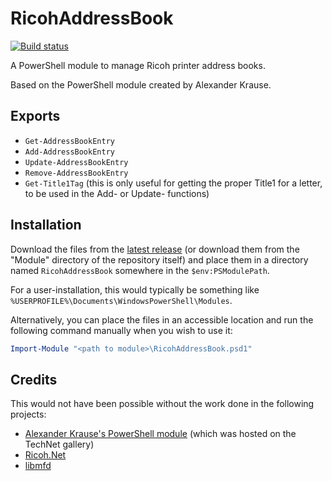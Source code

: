 # RicohAddressBook

[![Build status](https://ci.appveyor.com/api/projects/status/6wq08909v4c6cbjn?svg=true)](https://ci.appveyor.com/project/desjardinsm/ricohaddressbook)

A PowerShell module to manage Ricoh printer address books.

Based on the PowerShell module created by Alexander Krause.

## Exports

-   `Get-AddressBookEntry`
-   `Add-AddressBookEntry`
-   `Update-AddressBookEntry`
-   `Remove-AddressBookEntry`
-   `Get-Title1Tag` (this is only useful for getting the proper Title1 for a
    letter, to be used in the Add- or Update- functions)

## Installation

Download the files from the [latest release][latest_release] (or download them
from the "Module" directory of the repository itself) and place them in a
directory named `RicohAddressBook` somewhere in the `$env:PSModulePath`.

[latest_release]: https://github.com/desjardinsm/TestRicohAddressBook/releases/latest

For a user-installation, this would typically be something like
`%USERPROFILE%\Documents\WindowsPowerShell\Modules`.

Alternatively, you can place the files in an accessible location and run the
following command manually when you wish to use it:

```powershell
Import-Module "<path to module>\RicohAddressBook.psd1"
```

## Credits

This would not have been possible without the work done in the following projects:

-   [Alexander Krause's PowerShell module][ps_module_archive] (which was hosted
    on the TechNet gallery)
-   [Ricoh.Net](https://github.com/gheeres/Ricoh.NET)
-   [libmfd](https://github.com/adam-nielsen/libmfd)

[ps_module_archive]: https://web.archive.org/web/20200318044655/https://gallery.technet.microsoft.com/scriptcenter/Ricoh-Multi-Function-27aeea71
